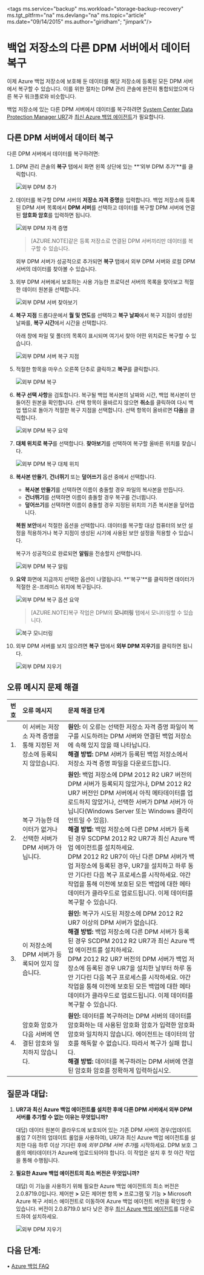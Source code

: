 <properties
	pageTitle="백업 저장소의 다른 DPM 서버에서 데이터 복구 | Microsoft Azure"
	description="Azure 백업 저장소에 보호해 둔 데이터를 해당 저장소에 등록된 모든 DPM 서버에서 복구할 수 있습니다."
	services="backup"
	documentationCenter=""
	authors="giridharreddy"
	manager="shreeshd"
	editor=""/>

<tags ms.service="backup" ms.workload="storage-backup-recovery" ms.tgt_pltfrm="na" ms.devlang="na" ms.topic="article" ms.date="09/14/2015" ms.author="giridham"; "jimpark"/>

# 백업 저장소의 다른 DPM 서버에서 데이터 복구
이제 Azure 백업 저장소에 보호해 둔 데이터를 해당 저장소에 등록된 모든 DPM 서버에서 복구할 수 있습니다. 이를 위한 절차는 DPM 관리 콘솔에 완전히 통합되었으며 다른 복구 워크플로와 비슷합니다.

백업 저장소에 있는 다른 DPM 서버에서 데이터를 복구하려면 [System Center Data Protection Manager UR7](https://support.microsoft.com/en-us/kb/3065246)과 [최신 Azure 백업 에이전트](http://aka.ms/azurebackup_agent)가 필요합니다.

## 다른 DPM 서버에서 데이터 복구
다른 DPM 서버에서 데이터를 복구하려면:

1. DPM 관리 콘솔의 **복구** 탭에서 화면 왼쪽 상단에 있는 **‘외부 DPM 추가’**를 클릭합니다.

    ![외부 DPM 추가](./media/backup-azure-alternate-dpm-server/add-external-dpm.png)

2. 데이터를 복구할 DPM 서버의 **저장소 자격 증명**을 입력합니다. 백업 저장소에 등록된 DPM 서버 목록에서 **DPM 서버**를 선택하고 데이터를 복구할 DPM 서버에 연결된 **암호화 암호**를 입력하면 됩니다.

    ![외부 DPM 자격 증명](./media/backup-azure-alternate-dpm-server/external-dpm-credentials.png)

    >[AZURE.NOTE]같은 등록 저장소로 연결된 DPM 서버끼리만 데이터를 복구할 수 있습니다.

    외부 DPM 서버가 성공적으로 추가되면 **복구** 탭에서 외부 DPM 서버와 로컬 DPM 서버의 데이터를 찾아볼 수 있습니다.

3. 외부 DPM 서버에서 보호하는 사용 가능한 프로덕션 서버의 목록을 찾아보고 적절한 데이터 원본을 선택합니다.

    ![외부 DPM 서버 찾아보기](./media/backup-azure-alternate-dpm-server/browse-external-dpm.png)

4. **복구 지점** 드롭다운에서 **월 및 연도**를 선택하고 **복구 날짜**에서 복구 지점이 생성된 날짜를, **복구 시간**에서 시간을 선택합니다.

    아래 창에 파일 및 폴더의 목록이 표시되며 여기서 찾아 어떤 위치로든 복구할 수 있습니다.

    ![외부 DPM 서버 복구 지점](./media/backup-azure-alternate-dpm-server/external-dpm-recoverypoint.png)

5. 적절한 항목을 마우스 오른쪽 단추로 클릭하고 **복구**를 클릭합니다.

    ![외부 DPM 복구](./media/backup-azure-alternate-dpm-server/recover.png)

6. **복구 선택 사항**을 검토합니다. 복구될 백업 복사본의 날짜와 시간, 백업 복사본이 만들어진 원본을 확인합니다. 선택 항목이 올바르지 않으면 **취소**를 클릭하여 다시 백업 탭으로 돌아가 적절한 복구 지점을 선택합니다. 선택 항목이 올바르면 **다음**을 클릭합니다.

    ![외부 DPM 복구 요약](./media/backup-azure-alternate-dpm-server/external-dpm-recovery-summary.png)

7. **대체 위치로 복구**를 선택합니다. **찾아보기**를 선택하여 복구할 올바른 위치를 찾습니다.

    ![외부 DPM 복구 대체 위치](./media/backup-azure-alternate-dpm-server/external-dpm-recovery-alternate-location.png)

8. **복사본 만들기**, **건너뛰기** 또는 **덮어쓰기** 옵션 중에서 선택합니다.
    - **복사본 만들기**를 선택하면 이름이 충돌할 경우 파일의 복사본을 만듭니다.
    - **건너뛰기**를 선택하면 이름이 충돌할 경우 복구를 건너뜁니다.
    - **덮어쓰기**를 선택하면 이름이 충돌할 경우 지정된 위치의 기존 복사본을 덮어씁니다.

    **복원 보안**에서 적절한 옵션을 선택합니다. 데이터를 복구할 대상 컴퓨터의 보안 설정을 적용하거나 복구 지점이 생성된 시기에 사용된 보안 설정을 적용할 수 있습니다.

    복구가 성공적으로 완료되면 **알림**을 전송할지 선택합니다.

    ![외부 DPM 복구 알림](./media/backup-azure-alternate-dpm-server/external-dpm-recovery-notifications.png)

9. **요약** 화면에 지금까지 선택한 옵션이 나열됩니다. **'복구'**를 클릭하면 데이터가 적절한 온-프레미스 위치에 복구됩니다.

    ![외부 DPM 복구 옵션 요약](./media/backup-azure-alternate-dpm-server/external-dpm-recovery-options-summary.png)

    >[AZURE.NOTE]복구 작업은 DPM의 **모니터링** 탭에서 모니터링할 수 있습니다.

    ![복구 모니터링](./media/backup-azure-alternate-dpm-server/monitoring-recovery.png)

10. 외부 DPM 서버를 보지 않으려면 **복구** 탭에서 **외부 DPM 지우기**를 클릭하면 됩니다.

    ![외부 DPM 지우기](./media/backup-azure-alternate-dpm-server/clear-external-dpm.png)

## 오류 메시지 문제 해결
|번호 |	오류 메시지 |	문제 해결 단계 |
| :-------------: |:-------------| :-----|
|1\.|		이 서버는 저장소 자격 증명을 통해 지정된 저장소에 등록되지 않았습니다.|	**원인:** 이 오류는 선택한 저장소 자격 증명 파일이 복구를 시도하려는 DPM 서버와 연결된 백업 저장소에 속해 있지 않을 때 나타납니다. <br> **해결 방법:** DPM 서버가 등록된 백업 저장소에서 저장소 자격 증명 파일을 다운로드합니다.|
|2\.|		복구 가능한 데이터가 없거나 선택한 서버가 DPM 서버가 아닙니다.|	**원인:** 백업 저장소에 DPM 2012 R2 UR7 버전의 DPM 서버가 등록되지 않았거나, DPM 2012 R2 UR7 버전인 DPM 서버에서 아직 메타데이터를 업로드하지 않았거나, 선택한 서버가 DPM 서버가 아닙니다(Windows Server 또는 Windows 클라이언트일 수 있음). <br> **해결 방법:** 백업 저장소에 다른 DPM 서버가 등록된 경우 SCDPM 2012 R2 UR7과 최신 Azure 백업 에이전트를 설치하세요. <br>DPM 2012 R2 UR7이 아닌 다른 DPM 서버가 백업 저장소에 등록된 경우, UR7을 설치하고 하루 동안 기다린 다음 복구 프로세스를 시작하세요. 야간 작업을 통해 이전에 보호된 모든 백업에 대한 메타데이터가 클라우드로 업로드됩니다. 이제 데이터를 복구할 수 있습니다.|
|3\.|		이 저장소에 DPM 서버가 등록되어 있지 않습니다.|	**원인:** 복구가 시도된 저장소에 DPM 2012 R2 UR7 이상의 DPM 서버가 없습니다.<br>**해결 방법:** 백업 저장소에 다른 DPM 서버가 등록된 경우 SCDPM 2012 R2 UR7과 최신 Azure 백업 에이전트를 설치하세요.<br>DPM 2012 R2 UR7 버전의 DPM 서버가 백업 저장소에 등록된 경우 UR7을 설치한 날부터 하루 동안 기다린 다음 복구 프로세스를 시작하세요. 야간 작업을 통해 이전에 보호된 모든 백업에 대한 메타데이터가 클라우드로 업로드됩니다. 이제 데이터를 복구할 수 있습니다.|
|4\.|		암호화 암호가 다음 서버에 연결된 암호와 일치하지 않습니다. **<server name>**|	**원인:** 데이터를 복구하려는 DPM 서버의 데이터를 암호화하는 데 사용된 암호화 암호가 입력한 암호화 암호와 일치하지 않습니다. 에이전트는 데이터의 암호를 해독할 수 없습니다. 따라서 복구가 실패 합니다.<br>**해결 방법:** 데이터를 복구하려는 DPM 서버에 연결된 암호화 암호를 정확하게 입력하십시오.|

## 질문과 대답:
1. **UR7과 최신 Azure 백업 에이전트를 설치한 후에 다른 DPM 서버에서 외부 DPM 서버를 추가할 수 없는 이유는 무엇입니까?**

    대답) 데이터 원본이 클라우드에 보호되어 있는 기존 DPM 서버의 경우(업데이트 롤업 7 이전의 업데이트 롤업을 사용하여), UR7과 최신 Azure 백업 에이전트를 설치한 다음 하루 이상 기다린 후에 *외부 DPM 서버 추가*를 시작하세요. DPM 보호 그룹의 메타데이터가 Azure에 업로드되어야 합니다. 이 작업은 설치 후 첫 야간 작업을 통해 수행됩니다.

2. **필요한 Azure 백업 에이전트의 최소 버전은 무엇입니까?**

    대답) 이 기능을 사용하기 위해 필요한 Azure 백업 에이전트의 최소 버전은 2.0.8719.0입니다. 제어판 **>** 모든 제어판 항목 **>** 프로그램 및 기능 **>** Microsoft Azure 복구 서비스 에이전트로 이동하여 Azure 백업 에이전트 버전을 확인할 수 있습니다. 버전이 2.0.8719.0 보다 낮은 경우 [최신 Azure 백업 에이전트](https://go.microsoft.com/fwLink/?LinkID=288905)를 다운로드하여 설치하세요.

    ![외부 DPM 지우기](./media/backup-azure-alternate-dpm-server/external-dpm-azurebackupagentversion.png)

## 다음 단계:
• [Azure 백업 FAQ](backup-azure-backup-faq.md)

<!---HONumber=Oct15_HO3-->